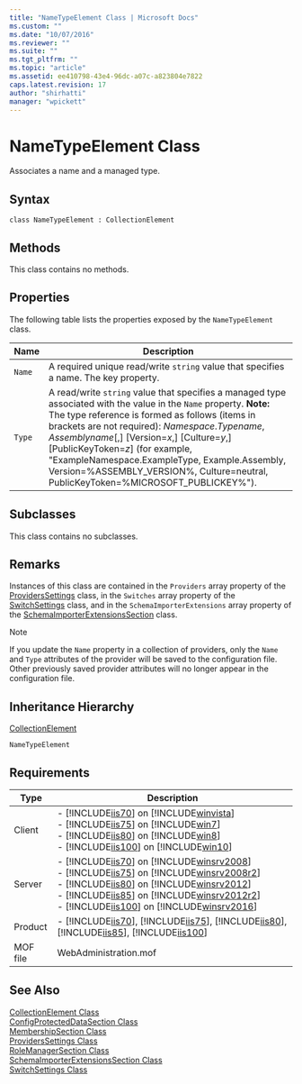```yaml
---
title: "NameTypeElement Class | Microsoft Docs"
ms.custom: ""
ms.date: "10/07/2016"
ms.reviewer: ""
ms.suite: ""
ms.tgt_pltfrm: ""
ms.topic: "article"
ms.assetid: ee410798-43e4-96dc-a07c-a823804e7822
caps.latest.revision: 17
author: "shirhatti"
manager: "wpickett"
---
```

# NameTypeElement Class
Associates a name and a managed type.  
  
## Syntax  
  
```vbs  
class NameTypeElement : CollectionElement  
```  
  
## Methods  
 This class contains no methods.  
  
## Properties  
 The following table lists the properties exposed by the `NameTypeElement` class.  
  
|Name|Description|  
|----------|-----------------|  
|`Name`|A required unique read/write `string` value that specifies a name. The key property.|  
|`Type`|A read/write `string` value that specifies a managed type associated with the value in the `Name` property. **Note:**  The type reference is formed as follows (items in brackets are not required): *Namespace*.*Typename*, *Assemblyname*[,] [Version=*x*,] [Culture=*y*,] [PublicKeyToken=*z*] (for example, "ExampleNamespace.ExampleType, Example.Assembly, Version=%ASSEMBLY_VERSION%, Culture=neutral, PublicKeyToken=%MICROSOFT_PUBLICKEY%").|  
  
## Subclasses  
 This class contains no subclasses.  
  
## Remarks  
 Instances of this class are contained in the `Providers` array property of the [ProvidersSettings](../wmi-provider/providerssettings-class.md) class, in the `Switches` array property of the [SwitchSettings](../wmi-provider/switchsettings-class.md) class, and in the `SchemaImporterExtensions` array property of the [SchemaImporterExtensionsSection](../wmi-provider/schemaimporterextensionssection-class.md) class.  
  
> [!NOTE]
>  If you update the `Name` property in a collection of providers, only the `Name` and `Type` attributes of the provider will be saved to the configuration file. Other previously saved provider attributes will no longer appear in the configuration file.  
  
## Inheritance Hierarchy  
 [CollectionElement](../wmi-provider/collectionelement-class.md)  
  
 `NameTypeElement`  
  
## Requirements  
  
|Type|Description|  
|----------|-----------------|  
|Client|-   [!INCLUDE[iis70](../wmi-provider/includes/iis70-md.md)] on [!INCLUDE[winvista](../wmi-provider/includes/winvista-md.md)]<br />-   [!INCLUDE[iis75](../wmi-provider/includes/iis75-md.md)] on [!INCLUDE[win7](../wmi-provider/includes/win7-md.md)]<br />-   [!INCLUDE[iis80](../wmi-provider/includes/iis80-md.md)] on [!INCLUDE[win8](../wmi-provider/includes/win8-md.md)]<br />-   [!INCLUDE[iis100](../wmi-provider/includes/iis100-md.md)] on [!INCLUDE[win10](../wmi-provider/includes/win10-md.md)]|  
|Server|-   [!INCLUDE[iis70](../wmi-provider/includes/iis70-md.md)] on [!INCLUDE[winsrv2008](../wmi-provider/includes/winsrv2008-md.md)]<br />-   [!INCLUDE[iis75](../wmi-provider/includes/iis75-md.md)] on [!INCLUDE[winsrv2008r2](../wmi-provider/includes/winsrv2008r2-md.md)]<br />-   [!INCLUDE[iis80](../wmi-provider/includes/iis80-md.md)] on [!INCLUDE[winsrv2012](../wmi-provider/includes/winsrv2012-md.md)]<br />-   [!INCLUDE[iis85](../wmi-provider/includes/iis85-md.md)] on [!INCLUDE[winsrv2012r2](../wmi-provider/includes/winsrv2012r2-md.md)]<br />-   [!INCLUDE[iis100](../wmi-provider/includes/iis100-md.md)] on [!INCLUDE[winsrv2016](../wmi-provider/includes/winsrv2016-md.md)]|  
|Product|-   [!INCLUDE[iis70](../wmi-provider/includes/iis70-md.md)], [!INCLUDE[iis75](../wmi-provider/includes/iis75-md.md)], [!INCLUDE[iis80](../wmi-provider/includes/iis80-md.md)], [!INCLUDE[iis85](../wmi-provider/includes/iis85-md.md)], [!INCLUDE[iis100](../wmi-provider/includes/iis100-md.md)]|  
|MOF file|WebAdministration.mof|  
  
## See Also  
 [CollectionElement Class](../wmi-provider/collectionelement-class.md)   
 [ConfigProtectedDataSection Class](../wmi-provider/configprotecteddatasection-class.md)   
 [MembershipSection Class](../wmi-provider/membershipsection-class.md)   
 [ProvidersSettings Class](../wmi-provider/providerssettings-class.md)   
 [RoleManagerSection Class](../wmi-provider/rolemanagersection-class.md)   
 [SchemaImporterExtensionsSection Class](../wmi-provider/schemaimporterextensionssection-class.md)   
 [SwitchSettings Class](../wmi-provider/switchsettings-class.md)